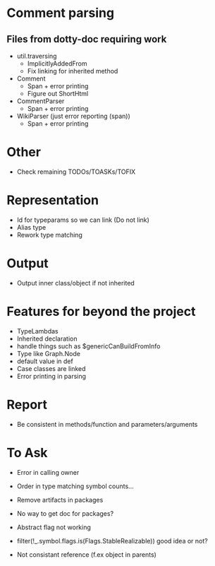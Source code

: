 # Comment parsing
## Files from dotty-doc requiring work
* util.traversing
  * ImplicitlyAddedFrom
  * Fix linking for inherited method
* Comment
  * Span + error printing
  * Figure out ShortHtml
* CommentParser
  * Span + error printing
* WikiParser (just error reporting (span))
  * Span + error printing

# Other
* Check remaining TODOs/TOASKs/TOFIX

# Representation
* Id for typeparams so we can link (Do not link)
* Alias type
* Rework type matching

# Output
* Output inner class/object if not inherited

# Features for beyond the project
* TypeLambdas
* Inherited declaration
* handle things such as $genericCanBuildFromInfo
* Type like Graph.Node
* default value in def
* Case classes are linked
* Error printing in parsing

# Report
* Be consistent in methods/function and parameters/arguments

# To Ask
* Error in calling owner
* Order in type matching symbol counts...
* Remove artifacts in packages
* No way to get doc for packages?
* Abstract flag not working
* filter(!_.symbol.flags.is(Flags.StableRealizable)) good idea or not?

* Not consistant reference (f.ex object in parents)